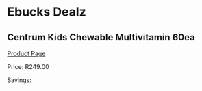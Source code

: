 
# Ebucks Dealz
## Centrum Kids Chewable Multivitamin 60ea
[Product Page](https://www.ebucks.com/web/shop/productSelected.do?prodId=1086183625&catId=1133291653)

Price: R249.00

Savings: 


	